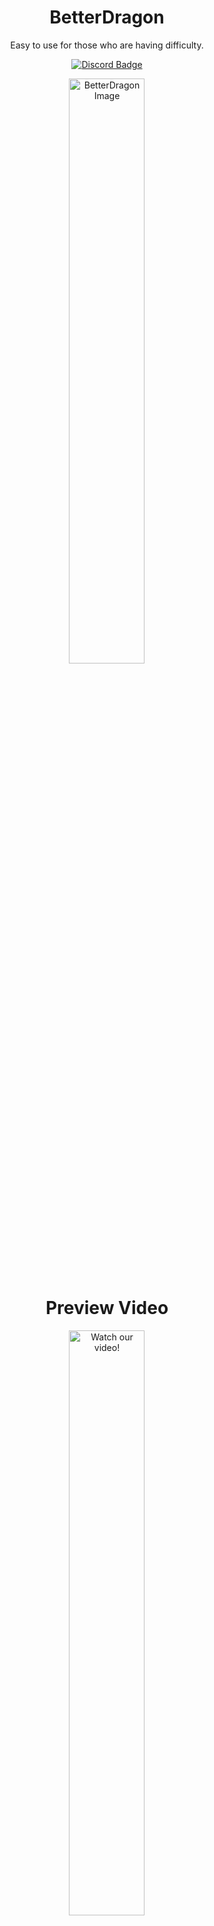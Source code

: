 <h1 align="center">
  BetterDragon
</h1>
<p align="center">  
  Easy to use for those who are having difficulty.
</p>
<p align="center">
  <a href="https://discord.gg/E5sHNCQGPe">
    <img src="https://img.shields.io/discord/1173195579736723496?color=brightgreen&logo=discord" alt="Discord Badge">
  </a>
</p>
  
<p align="center">
  <img src="https://github.com/user-attachments/assets/d8afbb3d-0050-4008-83c4-217d22fd8f61" width="49%" alt="BetterDragon Image" />
</p>
<h1 align="center">
  Preview Video
</h1>
<p align="center">
  <a href="https://www.youtube.com/watch?v=cLPyU2kIe_U" target="_blank">
    <img src="https://github.com/user-attachments/assets/03a857e6-5374-4c14-9c23-602ec0c2d173" width="49%" alt="Watch our video!"/>
  </a>
</p>





## ENCOUNTERING "FindFirstFileW failed" ERROR? FIX IT NOW 💣

Getting a "FindFirstFileW failed: error [00000002]" message? Your antivirus might be blocking the file. Here's the fix:

#Temporarily Disable Antivirus:

1. Find your antivirus icon (usually bottom-right of your screen).
2. Right-click and choose to disable "Real-time Protection," "Virus Shield," or "Auto-Protect" (or similar) for a short time (15 mins - 1 hour).

#Redownload the File:

1. Go back to the website where you originally downloaded it.
2. Download it again.

#Immediately Re-Enable Antivirus!

1. Turn your antivirus back ON as soon as the download finishes. Don't browse the internet while it's off!
2. Right-click the downloaded file and choose "Scan for viruses" (if it doesn't scan automatically).

#Try Running the Program:

 1. If the scan is clean, it should work now.

# Still Not Working?

1. Add an exception: Tell your antivirus to ignore this specific file (check your antivirus's instructions on how to do this).
2. Contact the software developer: They might know about the issue and have a solution.

Keep your antivirus on for safety, only disable it briefly when needed!


## Useful Links:
- Discord: [KrazzyPH Community Discord Server](https://discord.gg/E5sHNCQGPe)
- Big thank you to YSS and the admins, and here is their Discord: [YSS Community Discord Server](https://discord.com/invite/yss)

## Don't Forget ⚠︎
- I can't publish the source code of my BetterDragon Launcher yet, but I will release it soon.
